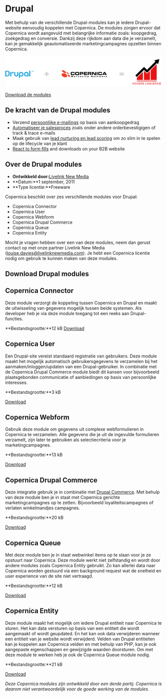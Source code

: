 # Drupal

Met behulp van de verschillende Drupal-modules kan je iedere
Drupal-website eenvoudig koppelen met Copernica. De modules zorgen
ervoor dat Copernica wordt aangevuld met belangrijke informatie zoals:
koopgedrag, zoekgedrag en conversie. Dankzij deze rijkdom aan data die
je verzamelt, kan je gemakkelijk geautomatiseerde marketingcampagnes
opzetten binnen Copernica.

![drupal-copernica-integration.png](../images/drupal-copernica-integration-nl.png "Integration Drupal&Copernica")

[Download de modules](#download-drupal-modules "Download de Drupal modules")

De kracht van de Drupal modules
-------------------------------

-   Verzend [persoonlijke e-mailings](./create-clever-emailings.md "Verzend slimme e-mailings")
    op basis van aankoopgedrag
-   [Automatiseer je salesproces](./automate-your-campaigns.md)
    zoals onder andere orderbevestigigen of track & trace e-mails
-   Maak gebruik van [lead nurturing en lead
    scoring](./what-is-lead-scoring-infographic.md)
    om zo slim in te spelen op de lifecycle van je klant
-   [React to form fills](./various-types-of-web-forms.md) and downloads on your B2B website


Over de Drupal modules
----------------------

-   **Ontwikkeld door:**[Livelink New
    Media](http://www.livelinknewmedia.com/ "LiveLink New Media")
-   **Datum:**1 september, 2011
-   **Type licentie:**Freeware

Copernica beschikt over zes verschillende modules voor Drupal:

-   Copernica Connector
-   Copernica User
-   Copernica Webform
-   Copernica Drupal Commerce
-   Copernica Queue
-   Copernica Entity

Mocht je vragen hebben over een van deze modules, neem dan gerust
contact op met onze partner Livelink New Media
(louise.davies@livelinknewmedia.com). Je hebt een Copernica licentie
nodig om gebruik te kunnen maken van deze modules.

Download Drupal modules
-----------------------

Copernica Connector
-------------------

Deze module verzorgt de koppeling tussen Copernica en Drupal en maakt de
uitwisseling van gegevens mogelijk tussen beide systemen. Als developer
heb je via deze module toegang tot een reeks aan Drupal-functies.

**Bestandsgrootte:**12 kB
[Download](../downloads/copernica_connector_v2.zip "Download Drupal connector integratie voor Copernica Marketing Software")

Copernica User
--------------

Een Drupal-site vereist standaard registratie van gebruikers. Deze
module maakt het mogelijk automatisch gebruikersgegevens te verzamelen
bij het aanmaken/inloggen/updaten van een Drupal-gebruiker. In
combinatie met de Copernica Drupal Commerce module biedt dit kansen voor
bijvoorbeeld plaatsgebonden communicatie of aanbiedingen op basis van
persoonlijke interesses.

**Bestandsgrootte:**3 kB

[Download](../downloads/copernica_basic_user.zip "Download Drupal user integratie voor Copernica Marketing Software")

Copernica Webform
-----------------

Gebruik deze module om gegevens uit complexe webformulieren in Copernica
te verzamelen. Alle gegevens die je uit de ingevulde formulieren
verzamelt, zijn later te gebruiken als selectiecriteria voor je
marketingcampagnes.

**Bestandsgrootte:**13 kB

[Download](../downloads/copernica_webform.zip "Download Drupal webform integratie voor Copernica Marketing Software")

Copernica Drupal Commerce
-------------------------

Deze integratie gebruik je in combinatie met [Drupal
Commerce](http://www.drupalcommerce.org/ "Drupal Commerce"). Met behulp
van deze module ben je in staat met Copernica gerichte
marketingcampagnes op te zetten. Bijvoorbeeld loyaliteitscampagnes of
verlaten winkelmandjes campagnes.

**Bestandsgrootte:**20 kB

[Download](../downloads/copernica_commerce.zip "Download Copernica Drupal Commerce integratie voor Copernica Marketing Software")

Copernica Queue
---------------

Met deze module ben je in staat webwinkel items op te slaan voor je ze
opstuurt naar Copernica. Deze module werkt niet zelfstandig en wordt
door andere modules zoals Copernica Entity gebruikt. Zo kan allerlei
data naar Copernica worden gestuurd via een background request wat de
snelheid en user experience van de site niet vertraagd.

**Bestandsgrootte:**12 kB

[Download](../downloads/copernica_queue.zip "Download Copernica Drupal queue integratie voor Copernica Marketing Software")

Copernica Entity
----------------

Deze module maakt het mogelijk om iedere Drupal entiteit naar Copernica
te sturen. Het kan data versturen op basis van een entiteit die wordt
aangemaakt of wordt geupdated. En het kan ook data verwijderen wanneer
een entiteit van je website wordt verwijderd. Velden van Drupal
entiteiten kan je koppelen aan Copernica velden en met behulp van PHP,
kan je ook aangepaste eigenschappen en gewijzigde waarden doorsturen. Om
met deze module te werken heb je ook de Copernica Queue module nodig.

**Bestandsgrootte:**21 kB

[Download](../downloads/copernica_entity.zip "Download Copernica Drupal Entity voor Copernica Marketing Software")

*Deze Copernica modules zijn ontwikkeld door een derde partij. Copernica
is daarom niet verantwoordelijk voor de goede werking van de modules.*
